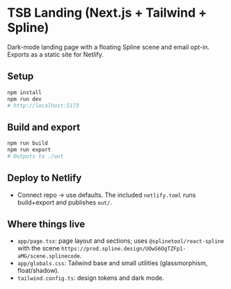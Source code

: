 # TSB Landing (Next.js + Tailwind + Spline)

Dark-mode landing page with a floating Spline scene and email opt-in. Exports as a static site for Netlify.

## Setup

```bash
npm install
npm run dev
# http://localhost:5173
```

## Build and export

```bash
npm run build
npm run export
# Outputs to ./out
```

## Deploy to Netlify

- Connect repo → use defaults. The included `netlify.toml` runs build+export and publishes `out/`.

## Where things live

- `app/page.tsx`: page layout and sections; uses `@splinetool/react-spline` with the scene `https://prod.spline.design/UOwS6OgTZFp1-aMG/scene.splinecode`.
- `app/globals.css`: Tailwind base and small utilities (glassmorphism, float/shadow).
- `tailwind.config.ts`: design tokens and dark mode.
